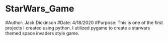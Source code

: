# StarWars_Game
#Author: Jack Dickinson
#Date: 4/18/2020
#Purpose: 
This is one of the first projects I created using python. I utilized pygame to create
a starwars themed space invaders style game.


